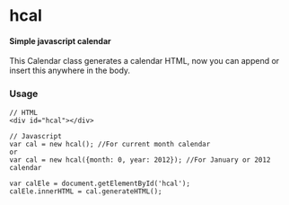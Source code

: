 # hcal

#### Simple javascript calendar

This Calendar class generates a calendar HTML, now you can append or insert this anywhere in the body.

### Usage
    
    // HTML
    <div id="hcal"></div>

    // Javascript
    var cal = new hcal(); //For current month calendar
    or
    var cal = new hcal({month: 0, year: 2012}); //For January or 2012 calendar

    var calEle = document.getElementById('hcal');
    calEle.innerHTML = cal.generateHTML();


